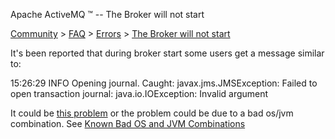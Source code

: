 Apache ActiveMQ ™ -- The Broker will not start 

[Community](community.html) > [FAQ](faq.html) > [Errors](errors.html) > [The Broker will not start](the-broker-will-not-start.html)


It's been reported that during broker start some users get a message similar to:

15:26:29 INFO  Opening journal. Caught: javax.jms.JMSException: Failed to open transaction journal: java.io.IOException: Invalid argument

It could be [this problem](journal-is-already-opened-by-this-application.html) or the problem could be due to a bad os/jvm combination. See [Known Bad OS and JVM Combinations](known-bad-os-and-jvm-combinations.html)

